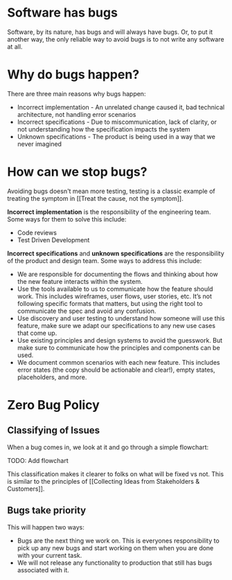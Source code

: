 # Software has bugs
Software, by its nature, has bugs and will always have bugs. Or, to put it another way, the only reliable way to avoid bugs is to not write any software at all.

# Why do bugs happen?
There are three main reasons why bugs happen:
- Incorrect implementation - An unrelated change caused it, bad technical architecture, not handling error scenarios
- Incorrect specifications - Due to miscommunication, lack of clarity, or not understanding how the specification impacts the system
- Unknown specifications - The product is being used in a way that we never imagined

# How can we stop bugs?
Avoiding bugs doesn't mean more testing, testing is a classic example of treating the symptom in [[Treat the cause, not the symptom]]. 

**Incorrect implementation** is the responsibility of the engineering team. Some ways for them to solve this include:
- Code reviews
- Test Driven Development

**Incorrect specifications** and **unknown specifications** are the responsibility of the product and design team. Some ways to address this include:
- We are responsible for documenting the flows and thinking about how the new feature interacts within the system.
- Use the tools available to us to communicate how the feature should work. This includes wireframes, user flows, user stories, etc. It’s not following specific formats that matters, but using the right tool to communicate the spec and avoid any confusion.
- Use discovery and user testing to understand how someone will use this feature, make sure we adapt our specifications to any new use cases that come up.
- Use existing principles and design systems to avoid the guesswork. But make sure to communicate how the principles and components can be used.
- We document common scenarios with each new feature. This includes error states (the copy should be actionable and clear!), empty states, placeholders, and more.

# Zero Bug Policy
## Classifying of Issues
When a bug comes in, we look at it and go through a simple flowchart:

TODO: Add flowchart

This classification makes it clearer to folks on what will be fixed vs not. This is similar to the principles of [[Collecting Ideas from Stakeholders & Customers]]. 

## Bugs take priority
This will happen two ways:
- Bugs are the next thing we work on. This is everyones responsibility to pick up any new bugs and start working on them when you are done with your current task.
- We will not release any functionality to production that still has bugs associated with it.